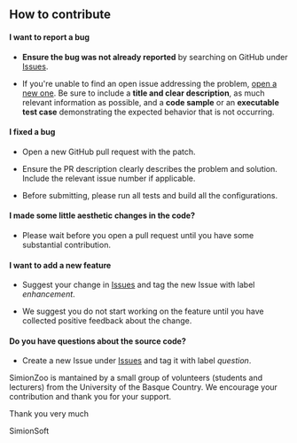 ## How to contribute

#### **I want to report a bug**

* **Ensure the bug was not already reported** by searching on GitHub under [Issues](https://github.com/simionsoft/SimionZoo/issues).

* If you're unable to find an open issue addressing the problem, [open a new one](https://github.com/simionsoft/SimionZoo/issues/new). Be sure to include a **title and clear description**, as much relevant information as possible, and a **code sample** or an **executable test case** demonstrating the expected behavior that is not occurring.

#### **I fixed a bug**

* Open a new GitHub pull request with the patch.

* Ensure the PR description clearly describes the problem and solution. Include the relevant issue number if applicable.

* Before submitting, please run all tests and build all the configurations.

#### **I made some little aesthetic changes in the code?**

* Please wait before you open a pull request until you have some substantial contribution.

#### **I want to add a new feature**

* Suggest your change in [Issues](https://github.com/simionsoft/SimionZoo/issues) and tag the new Issue with label _enhancement_.

* We suggest you do not start working on the feature until you have collected positive feedback about the change.

#### **Do you have questions about the source code?**

* Create a new Issue under [Issues](https://github.com/simionsoft/SimionZoo/issues) and tag it with label _question_.

SimionZoo is mantained by a small group of volunteers (students and lecturers) from the University of the Basque Country. We encourage your contribution and thank you for your support.

Thank you very much

SimionSoft
